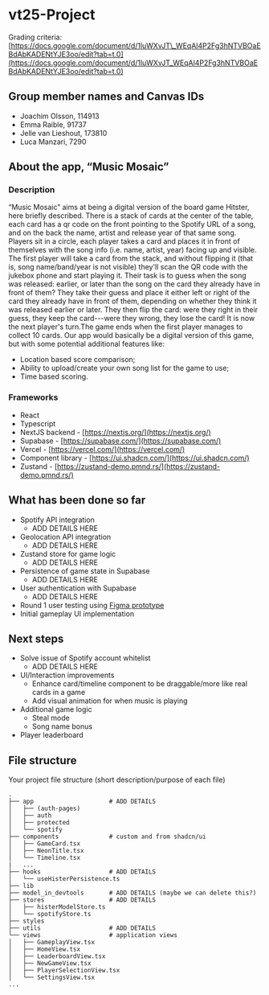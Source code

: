 # vt25-Project
Grading criteria: [https://docs.google.com/document/d/1luWXvJT\_WEqAl4P2Fg3hNTVBOaEBdAbKADENtYJE3oo/edit?tab=t.0](https://docs.google.com/document/d/1luWXvJT_WEqAl4P2Fg3hNTVBOaEBdAbKADENtYJE3oo/edit?tab=t.0)

## Group member names and Canvas IDs
* Joachim Olsson, 114913
* Emma Raible, 91737
* Jelle van Lieshout, 173810
* Luca Manzari, 7290
  
## About the app, “Music Mosaic”
### Description
“Music Mosaic” aims at being a digital version of the board game Hitster, here briefly described.
There is a stack of cards at the center of the table, each card has a qr code on the front pointing to the Spotify URL of a song, and on the back the name, artist and release year of that same song.
Players sit in a circle, each player takes a card and places it in front of themselves with the song info (i.e. name, artist, year) facing up and visible.
The first player will take a card from the stack, and without flipping it (that is, song name/band/year is not visible) they'll scan the QR code with the jukebox phone and start playing it.
Their task is to guess when the song was released: earlier, or later than the song on the card they already have in front of them? They take their guess and place it either left or right of the card they already have in front of them, depending on whether they think it was released earlier or later. They then flip the card: were they right in their guess, they keep the card---were they wrong, they lose the card! It is now the next player's turn.The game ends when the first player manages to collect 10 cards.
Our app would basically be a digital version of this game, but with some potential additional features like:
* Location based score comparison;
* Ability to upload/create your own song list for the game to use;
* Time based scoring.

### Frameworks
* React
* Typescript
* NextJS backend \- [https://nextjs.org/](https://nextjs.org/)
* Supabase \- [https://supabase.com/](https://supabase.com/)
* Vercel \- [https://vercel.com/](https://vercel.com/)
* Component library \- [https://ui.shadcn.com/](https://ui.shadcn.com/)
* Zustand \- [https://zustand-demo.pmnd.rs/](https://zustand-demo.pmnd.rs/)
    
## What has been done so far
* Spotify API integration
  * ADD DETAILS HERE
* Geolocation API integration
  * ADD DETAILS HERE
* Zustand store for game logic
  * ADD DETAILS HERE
* Persistence of game state in Supabase
  * ADD DETAILS HERE
* User authentication with Supabase
  * ADD DETAILS HERE
* Round 1 user testing using [Figma prototype](https://www.figma.com/design/6l1eyXHB5kgG2A1sHp9EhZ/iprog-musicmosaic?node-id=10-21&t=NT6HPIzAVA24s9Ei-1)
* Initial gameplay UI implementation

## Next steps
* Solve issue of Spotify account whitelist
  * ADD DETAILS HERE
* UI/Interaction improvements
  * Enhance card/timeline component to be draggable/more like real cards in a game
  * Add visual animation for when music is playing
* Additional game logic
  * Steal mode
  * Song name bonus
* Player leaderboard 

## File structure
Your project file structure (short description/purpose of each file)
```
.
├── app                     # ADD DETAILS
│   ├── (auth-pages)
│   ├── auth
│   ├── protected
│   └── spotify
├── components              # custom and from shadcn/ui
│   ├── GameCard.tsx
│   ├── NeonTitle.tsx
│   └── Timeline.tsx
|   ... 
├── hooks                   # ADD DETAILS
│   └── useHisterPersistence.ts  
├── lib       
├── model_in_devtools       # ADD DETAILS (maybe we can delete this?)
├── stores                  # ADD DETAILS
│   ├── histerModelStore.ts
│   └── spotifyStore.ts  
├── styles
├── utils                   # ADD DETAILS    
└── views                   # application views
│   ├── GameplayView.tsx
│   ├── HomeView.tsx
│   ├── LeaderboardView.tsx
│   ├── NewGameView.tsx
│   ├── PlayerSelectionView.tsx
│   └── SettingsView.tsx                
...
```
